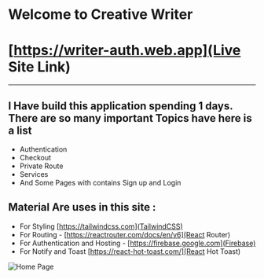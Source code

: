 # Welcome to Creative Writer 
# [https://writer-auth.web.app](Live Site Link)
-----------------------------------------------
## I Have build this application spending 1 days. There are so many important Topics have here is a list 
  - Authentication
  - Checkout 
  - Private Route
  - Services
  - And Some Pages with contains Sign up and Login
  
## Material Are uses in this site : 
  - For Styling [https://tailwindcss.com](TailwindCSS)
  - For Routing - [https://reactrouter.com/docs/en/v6](React Router)
  - For Authentication and Hosting - [https://firebase.google.com](Firebase)
  - For Notify and Toast [https://react-hot-toast.com/](React Hot Toast)

![Home Page](https://i.ibb.co/gTTjmdr/download.png)


